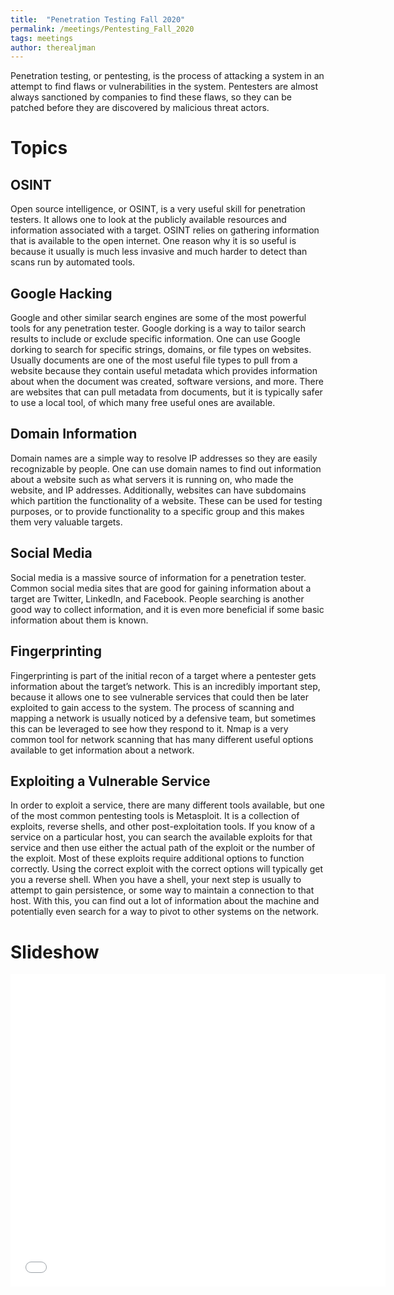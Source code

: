 ```yaml
---
title:  "Penetration Testing Fall 2020"
permalink: /meetings/Pentesting_Fall_2020
tags: meetings
author: therealjman
---
```


Penetration testing, or pentesting, is the process of attacking a system in an attempt to find flaws or vulnerabilities in the system. Pentesters are almost always sanctioned by companies to find these flaws, so they can be patched before they are discovered by malicious threat actors.

# Topics

## OSINT

Open source intelligence, or OSINT, is a very useful skill for penetration testers. It allows one to look at the publicly available resources and information associated with a target. OSINT relies on gathering information that is available to the open internet. One reason why it is so useful is because it usually is much less invasive and much harder to detect than scans run by automated tools.

## Google Hacking

Google and other similar search engines are some of the most powerful tools for any penetration tester. Google dorking is a way to tailor search results to include or exclude specific information. One can use Google dorking to search for specific strings, domains, or file types on websites. Usually documents are one of the most useful file types to pull from a website because they contain useful metadata which provides information about when the document was created, software versions, and more. There are websites that can pull metadata from documents, but it is typically safer to use a local tool, of which many free useful ones are available.

## Domain Information

Domain names are a simple way to resolve IP addresses so they are easily recognizable by people. One can use domain names to find out information about a website such as what servers it is running on, who made the website, and IP addresses. Additionally, websites can have subdomains which partition the functionality of a website. These can be used for testing purposes, or to provide functionality to a specific group and this makes them very valuable targets.

## Social Media

Social media is a massive source of information for a penetration tester. Common social media sites that are good for gaining information about a target are Twitter, LinkedIn, and Facebook. People searching is another good way to collect information, and it is even more beneficial if some basic information about them is known.

## Fingerprinting

Fingerprinting is part of the initial recon of a target where a pentester gets information about the target’s network. This is an incredibly important step, because it allows one to see vulnerable services that could then be later exploited to gain access to the system. The process of scanning and mapping a network is usually noticed by a defensive team, but sometimes this can be leveraged to see how they respond to it. Nmap is a very common tool for network scanning that has many different useful options available to get information about a network.

## Exploiting a Vulnerable Service

In order to exploit a service, there are many different tools available, but one of the most common pentesting tools is Metasploit. It is a collection of exploits, reverse shells, and other post-exploitation tools. If you know of a service on a particular host, you can search the available exploits for that service and then use either the actual path of the exploit or the number of the exploit. Most of these exploits require additional options to function correctly. Using the correct exploit with the correct options will typically get you a reverse shell. When you have a shell, your next step is usually to attempt to gain persistence, or some way to maintain a connection to that host. With this, you can find out a lot of information about the machine and potentially even search for a way to pivot to other systems on the network.

# Slideshow
<iframe src="//docs.google.com/gview?url=http://auehc.github.io/assets/powerpoints/Penetration_Testing_Fall2020.pptx&embedded=true" style="width:600px; height:500px;" frameborder="0"></iframe>
